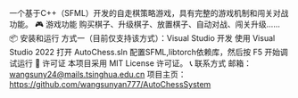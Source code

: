 一个基于C++（SFML）开发的自走棋策略游戏，具有完整的游戏机制和闯关对战功能。
🎮 游戏功能
购买棋子、升级棋子、放置棋子、自动对战、闯关升级……
📦 安装和运行
方式一（目前仅支持该方式）：Visual Studio 开发
使用 Visual Studio 2022 打开 AutoChess.sln
配置SFML,libtorch依赖库，然后按 F5 开始调试运行
📄 许可证
本项目采用 MIT License 许可证。
📞 联系方式
邮箱：wangsuny24@mails.tsinghua.edu.cn
项目主页：https://github.com/wangsunyan777/AutoChessSystem
